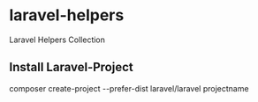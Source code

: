 # laravel-helpers
Laravel Helpers Collection

## Install Laravel-Project
composer create-project --prefer-dist laravel/laravel projectname

